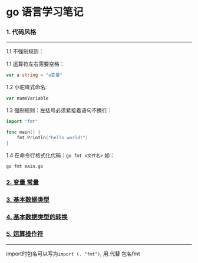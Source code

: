 # go 语言学习笔记
### 1. 代码风格
---
1.1 不强制规则：

1.1 运算符左右需要空格：
```go
var a string = "a变量"
```
1.2 小驼峰式命名:
```go
var nameVariable
```

1.3 强制规则：左括号必须紧接着语句不换行：

```go
import "fmt"

func main() {
    fmt.Println("hello world!")
}
```

1.4 在命令行格式化代码：`go fmt <文件名>` 如：

```shell
go fmt main.go
```

### [2. 变量 常量](https://github.com/ys558/golang-learn/blob/master/02var%26const/Variable%26Contant.go)

### [3. 基本数据类型](https://github.com/ys558/golang-learn/blob/master/03-baseDataType/main.go)

### [4. 基本数据类型的转换](https://github.com/ys558/golang-learn/blob/master/04-baseDatasConvert/main.go)
### [5. 运算操作符]()
---
import时包名可以写为`import (. "fmt")`, 用.代替 包名fmt
